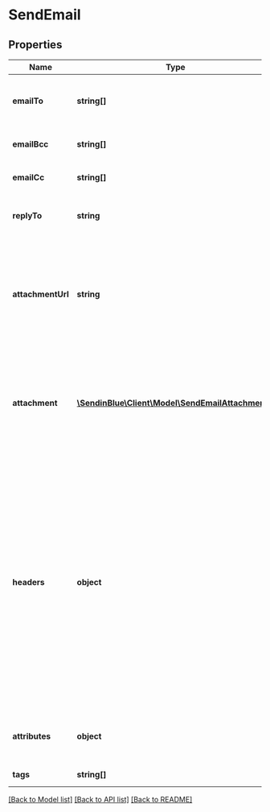 # SendEmail

## Properties
Name | Type | Description | Notes
------------ | ------------- | ------------- | -------------
**emailTo** | **string[]** | List of the email addresses of the recipients. For example, [&#39;abc@example.com&#39;, &#39;asd@example.com&#39;]. | 
**emailBcc** | **string[]** | List of the email addresses of the recipients in bcc | [optional] 
**emailCc** | **string[]** | List of the email addresses of the recipients in cc | [optional] 
**replyTo** | **string** | Email address which shall be used by campaign recipients to reply back | [optional] 
**attachmentUrl** | **string** | Absolute url of the attachment (no local file). Extension allowed: xlsx, xls, ods, docx, docm, doc, csv, pdf, txt, gif, jpg, jpeg, png, tif, tiff, rtf, bmp, cgm, css, shtml, html, htm, zip, xml, ppt, pptx, tar, ez, ics, mobi, msg, pub and eps | [optional] 
**attachment** | [**\SendinBlue\Client\Model\SendEmailAttachment[]**](SendEmailAttachment.md) | Pass the list of content (base64 encoded) and name of the attachment. For example, [{\"content\":\"base64 encoded content 1\", \"name\":\"attcahment1\"}, {\"content\":\"base64 encoded content 2\", \"name\":\"attcahment2\"}]. | [optional] 
**headers** | **object** | Pass the set of headers that shall be sent along the mail headers in the original email. &#39;sender.ip&#39; header can be set (only for dedicated ip users) to mention the IP to be used for sending transactional emails. Headers are allowed in &#x60;This-Case-Only&#x60; (i.e. words separated by hyphen with first letter of each word in capital letter), they will be converted to such case styling if not in this format in the request payload. For example, {\"Content-Type\":\"text/html\", \"charset\":\"iso-8859-1\", \"sender.ip\":\"1.2.3.4\"} | [optional] 
**attributes** | **object** | Pass the set of attributes to customize the template. For example, {\"FNAME\":\"Joe\", \"LNAME\":\"Doe\"} | [optional] 
**tags** | **string[]** | Tag your emails to find them more easily | [optional] 

[[Back to Model list]](../../README.md#documentation-for-models) [[Back to API list]](../../README.md#documentation-for-api-endpoints) [[Back to README]](../../README.md)


